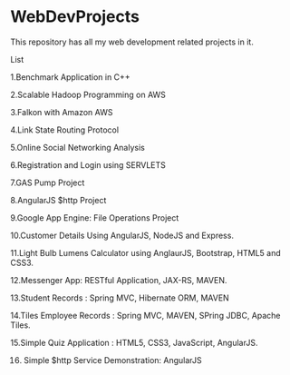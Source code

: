 # WebDevProjects
This repository has all my web development related projects in it.

List

1.Benchmark Application in C++

2.Scalable Hadoop Programming on AWS

3.Falkon with Amazon AWS

4.Link State Routing Protocol

5.Online Social Networking Analysis

6.Registration and Login using SERVLETS

7.GAS Pump Project

8.AngularJS $http Project

9.Google App Engine: File Operations Project

10.Customer Details Using AngularJS, NodeJS and Express.

11.Light Bulb Lumens Calculator using AnglaurJS, Bootstrap, HTML5 and CSS3.

12.Messenger App: RESTful Application, JAX-RS, MAVEN.

13.Student Records : Spring MVC, Hibernate ORM, MAVEN

14.Tiles Employee Records : Spring MVC, MAVEN, SPring JDBC, Apache Tiles.

15.Simple Quiz Application : HTML5, CSS3, JavaScript, AngularJS.

16. Simple $http Service Demonstration: AngularJS
